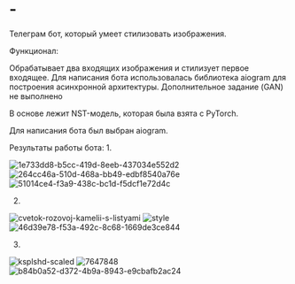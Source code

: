# -
Телеграм бот, который умеет стилизовать изображения.

Функционал:

Обрабатывает два входящих изображения и стилизует первое входящее. 
Для написания бота использовалась библиотека aiogram для построения асинхронной архитектуры. Дополнительное задание (GAN) не выполнено

В основе лежит NST-модель, которая была взята с PyTorch.

Для написания бота был выбран aiogram.

Результаты работы бота:
1.

![1e733dd8-b5cc-419d-8eeb-437034e552d2](https://user-images.githubusercontent.com/107867306/215352344-7be1c7ee-6d6b-4750-abc1-a7042c49ccbc.jpg)
![264cc46a-510d-468a-bb49-edbf8540a76e](https://user-images.githubusercontent.com/107867306/215352353-28509f94-bc54-4996-92d0-56fb464f36a3.jpg)
![51014ce4-f3a9-438c-bc1d-f5dcf1e72d4c](https://user-images.githubusercontent.com/107867306/215352356-a2bcbab4-cceb-4ff6-8e06-bd7e0e6b1092.jpg)

2.
![cvetok-rozovoj-kamelii-s-listyami](https://user-images.githubusercontent.com/107867306/215352449-411fba9e-909a-4050-ae42-4167bc154b7c.jpg)
![style](https://user-images.githubusercontent.com/107867306/215352467-62793026-475f-4550-8b49-824dc8bd40a0.jpeg)
![46d39e78-f53a-492c-8c68-1669de3ce844](https://user-images.githubusercontent.com/107867306/215352476-216add00-7dd9-41d7-bc97-459b31d324ba.jpg)

3.

![ksplshd-scaled](https://user-images.githubusercontent.com/107867306/215352601-f2a06c57-b649-45d7-af47-bfd4b9007978.jpg)
![7647848](https://user-images.githubusercontent.com/107867306/215352633-d7c6eac4-a87a-41fe-b32e-1294d75c1417.jpg)
![b84b0a52-d372-4b9a-8943-e9cbafb2ac24](https://user-images.githubusercontent.com/107867306/215352639-ea954d35-ede3-46b0-a95d-e401cb57db33.jpg)

